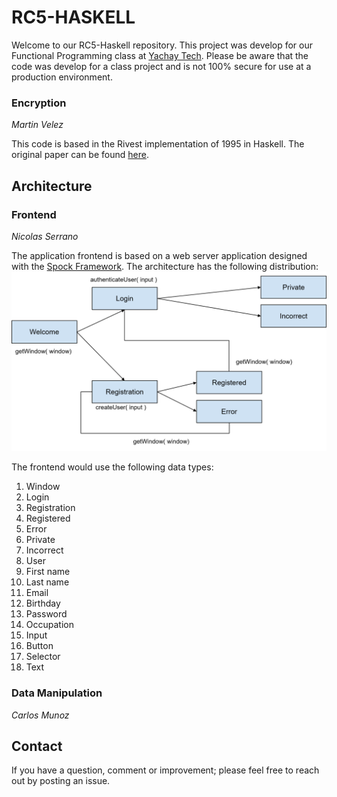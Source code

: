# RC5-HASKELL
Welcome to our RC5-Haskell repository. This project was develop for our Functional Programming class at [Yachay Tech](https://www.yachaytech.edu.ec/). Please be aware that the code was develop for a class project and is not 100% secure for use at a production environment.

### Encryption
*Martin Velez*

This code is based in the Rivest implementation of 1995 in Haskell. The original paper can be found [here](Rivest1995_Chapter_TheRC5EncryptionAlgorithm.pdf).

## Architecture
### Frontend
*Nicolas Serrano*

The application frontend is based on a web server application designed with the [Spock Framework](https://www.spock.li/). The architecture has the following distribution:
![Frontend-Architecture](/images/frontend_architecture.png)

The frontend would use the following data types:
1. Window
  1. Login
  1. Registration
  1. Registered
  1. Error
  1. Private
  1. Incorrect
1. User
  1. First name
  1. Last name
  1. Email
  1. Birthday
  1. Password
  1. Occupation
1. Input
  1. Button
  1. Selector
  1. Text


### Data Manipulation
*Carlos Munoz*
## Contact
If you have a question, comment or improvement; please feel free to reach out by posting an issue.
